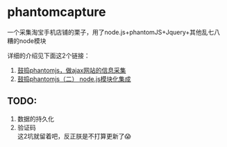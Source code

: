 # phantomcapture

一个采集淘宝手机店铺的栗子，用了node.js+phantomJS+Jquery+其他乱七八糟的node模块   

详细的介绍见下面这2个链接：   

1. [鼓捣phantomjs，做ajax网站的信息采集](http://www.cnblogs.com/zeusro/p/4185196.html)     
1. [鼓捣phantomjs（二） node.js模块化集成](http://www.cnblogs.com/zeusro/p/4188229.html)     


## TODO:     
1. 数据的持久化       
2. 验证码      
这2坑就留着吧，反正朕是不打算更新了:scream:

